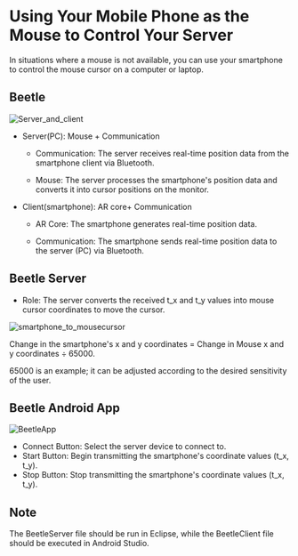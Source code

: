 # Using Your Mobile Phone as the Mouse to Control Your Server
In situations where a mouse is not available, you can use your smartphone to control the mouse cursor on a computer or laptop.

## Beetle
![Server_and_client](https://github.com/user-attachments/assets/afeddff7-717e-422a-808f-59594b0044f5)

* Server(PC): Mouse + Communication

	- Communication: The server receives real-time position data from the smartphone client via Bluetooth.

	- Mouse: The server processes the smartphone's position data and converts it into cursor positions on the monitor.

* Client(smartphone): AR core+ Communication

	- AR Core: The smartphone generates real-time position data.

	- Communication: The smartphone sends real-time position data to the server (PC) via Bluetooth.
 

## Beetle Server
* Role: The server converts the received t_x and t_y values into mouse cursor coordinates to move the cursor.
  
![smartphone_to_mousecursor](https://github.com/user-attachments/assets/df27d356-ce4d-4efe-8776-c8f12277f540)

Change in the smartphone's x and y coordinates = Change in Mouse x and y coordinates ÷ 65000.

65000 is an example; it can be adjusted according to the desired sensitivity of the user.

## Beetle Android App
![BeetleApp](https://github.com/user-attachments/assets/6fe96c7d-f464-44b6-8c17-311ddb25c1a8)

* Connect Button: Select the server device to connect to.
* Start Button: Begin transmitting the smartphone's coordinate values (t_x, t_y).
* Stop Button: Stop transmitting the smartphone's coordinate values (t_x, t_y).

## Note
The BeetleServer file should be run in Eclipse, while the BeetleClient file should be executed in Android Studio.

